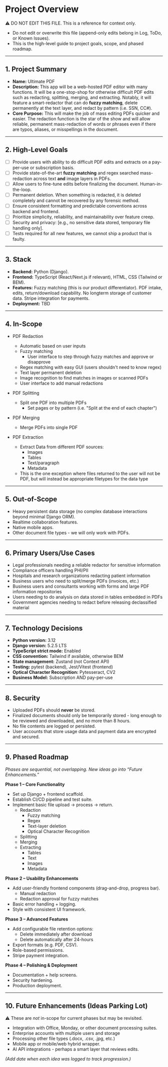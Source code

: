 # Project Overview

⚠️ DO NOT EDIT THIS FILE. This is a reference for context only.
- Do not edit or overwrite this file (append-only edits belong in Log, ToDo, or Known Issues).
- This is the high-level guide to project goals, scope, and phased roadmap.

---

## 1. Project Summary
- **Name:** Ultimate PDF
- **Description:** This app will be a web-hosted PDF editor with many functions. It will be a one-stop-shop for otherwise difficult PDF edits such as redacting, splitting, merging, and extracting. Notably, it will feature a smart-redactor that can do **fuzzy matching**, delete permanently at the text layer, and redact by pattern (i.e. SSN, CC#).
- **Core Purpose:** This will make the job of mass editing PDFs quicker and easier. The redaction function is the star of the show and will allow reliable, permanent mass-redaction of words or phrases even if there are typos, aliases, or misspellings in the document. 

---

## 2. High-Level Goals
- [ ] Provide users with ability to do difficult PDF edits and extracts on a pay-per-use or subscription basis. 
- [ ] Provide state-of-the-art **fuzzy matching** and regex searched mass-redaction across text **and** image layers in PDFs.
- [ ] Allow users to fine-tune edits before finalizing the document. Human-in-the-loop. 
- [ ] Permanent deletion. When something is redacted, it is deleted completely and cannot be recovered by any forensic method. 
- [ ] Ensure consistent formatting and predictable conventions across backend and frontend.  
- [ ] Prioritize simplicity, reliability, and maintainability over feature creep. 
- [ ] Security and privacy: [e.g., no sensitive data stored, temporary file handling only].  
- [ ] Tests required for all new features, we cannot ship a product that is faulty.

---

## 3. Stack
- **Backend:** Python (Django).  
- **Frontend:** TypeScript (React/Next.js if relevant), HTML, CSS (Tailwind or BEM).  
- **Features:** Fuzzy matching (this is our product differentiator). PDF intake, edits, return/download capability. No longterm storage of customer data. Stripe integration for payments. 
- **Deployment:** TBD

---

## 4. In-Scope
- PDF Redaction
    - Automatic based on user inputs
    - Fuzzy matching
        - User interface to step through fuzzy matches and approve or disapprove
    - Regex matching with easy GUI (users shouldn't need to know regex)
    - Text layer permanent deletion
    - Image recognition to find matches in images or scanned PDFs
    - User interface to add manual redactions

- PDF Splitting
    - Split one PDF into multiple PDFs
        - Set pages or by pattern (i.e. "Split at the end of each chapter")

- PDF Merging
    - Merge PDFs into single PDF

- PDF Extraction
    - Extract Data from different PDF sources:
        - Images
        - Tables
        - Text/paragraph
        - Metadata 
    - This is the one exception where files returned to the user will not be PDF, but will instead be appropriate filetypes for the data type

---

## 5. Out-of-Scope
- Heavy persistent data storage (no complex database interactions beyond minimal Django ORM).  
- Realtime collaboration features.  
- Native mobile apps.  
- Other document file types - we will only work with PDFs. 

---

## 6. Primary Users/Use Cases
- Legal professionals needing a reliable redactor for sensitive information
- Compliance officers handling PHI/PII
- Hospitals and research organizations redacting patient information
- Business users who need to split/merge PDFs (invoices, etc.)
- Business users and consultants working with forms and large PDF information repositories
- Users needing to do analysis on data stored in tables embedded in PDFs
- Government agencies needing to redact before releasing declassified material

---

## 7. Technology Decisions
- **Python version:** 3.12 
- **Django version:** 5.2.5 LTS 
- **TypeScript strict mode:** Enabled  
- **CSS convention:** Tailwind if available, otherwise BEM
- **State management:** Zustand (not Context API)  
- **Testing:** pytest (backend), Jest/Vitest (frontend)  
- **Optical Character Recognition:** Pytesseract, CV2
- **Business Model:** Subscription AND pay-per-use

---

## 8. Security
- Uploaded PDFs should **never** be stored.
- Finalized documents should only be temporarily stored - long enough to be reviewed and downloaded, and no more than 8 hours. 
- No file contents are logged or persisted.
- User accounts that store usage data and payment data are encrypted and secured. 

---

## 9. Phased Roadmap
_Phases are sequential, not overlapping. New ideas go into “Future Enhancements.”_

**Phase 1 – Core Functionality**  
- Set up Django + frontend scaffold.  
- Establish CI/CD pipeline and test suite.  
- Implement basic file upload → process → return.
    - Redaction
        - Fuzzy matching
        - Regex
        - Text-layer deletion
        - Optical Character Recognition
    - Splitting
    - Merging
    - Extracting
        - Tables
        - Text
        - Images
        - Metadata


**Phase 2 – Usability Enhancements**  
- Add user-friendly frontend components (drag-and-drop, progress bar).
    - Manual redaction
    - Redaction approval for fuzzy matches
- Basic error handling + logging.  
- Style with consistent UI framework.  

**Phase 3 – Advanced Features**  
- Add configurable file retention options:
    - Delete immediately after download
    - Delete automatically after 24-hours
- Export formats (e.g. PDF, CSV).  
- Role-based permissions.
- Stripe payment integration.   

**Phase 4 – Polishing & Deployment**  
- Documentation + help screens.  
- Security hardening.  
- Production deployment.  

---

## 10. Future Enhancements (Ideas Parking Lot)
⚠️ These are *not* in-scope for current phases but may be revisited.  
- Integration with Office, Monday, or other document processing suites.  
- Enterprise accounts with multiple users and storage  
- Processing other file types (.docx, .csv, .jpg, etc.)
- Mobile app or mobile/web hybrid wrapper.  
- AI API integrations - perhaps a smart layer that reviews edits. 

*(Add date when each idea was logged to track progression.)*  
